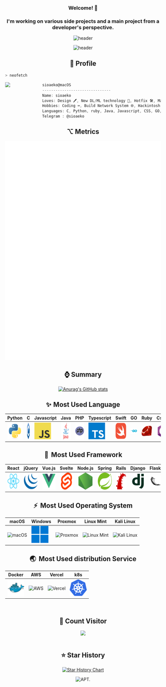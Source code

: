 <h3 align="center">Welcome! 👋</div>
<h3 align="center">I'm working on various side projects and a main project from a developer's perspective.</h3>



<div align="center">
 
![header](https://komarev.com/ghpvc/?username=sioaeko&color=brightgreen&style=for-the-badge)

</div>



<div align="center">
 
![header](https://capsule-render.vercel.app/api?type=venom&color=gradient&height=200&section=header&text=%20&fontSize=60&fontColor=d6ace6)    

</div>


<h2 align="center">🪪 Profile</h2>

```zsh
> neofetch
```

<img align="left" src="https://github.com/user-attachments/assets/ab3da2ba-5832-4839-9a49-2ff98e9f8ff5" width="120px"/> 

```csharp
sioaeko@macOS
-------------------------------
Name: sioaeko
Loves: Design 🖊️, New DL/ML technology 🚀, Hotfix 🛠️, Mac 🖥️, AI Deeplearning
Hobbies: Coding ⌨️, Build Network System 🌐, Hackintosh 🖥️, Learning about new language 🌏
Languages: C, Python, ruby, Java, Javascript, CSS, GO, PHP, Coffeescript/Typescript, Markdown(md), Swift
Telegram : @sioaeko
```




<h2 align="center">⌥ Metrics</h2>


<p align="center"><img src="/github-metrics.svg" alt="Metrics" width="520"></p>
 
 

<h2 align="center">⌚️ Summary</h2>
<div align="center">
 
[![Anurag's GitHub stats](https://github-readme-stats.vercel.app/api?username=sioaeko)](https://github.com/anuraghazra/github-readme-stats)

</div>

<h2 align="center">✨  Most Used Language </h2>
<div align="center">
 
| Python | C | Javascript | Java | PHP | Typescript | Swift | GO | Ruby | Csharp | Rust
|----------|----------|----------|-------|-------|-------|----------|----------|----------|----------|-----------|
|  <img src="https://github.com/devicons/devicon/blob/master/icons/python/python-original.svg" title="Python"  alt="Python" width="55" height="55"/> |  <img src="https://github.com/devicons/devicon/blob/master/icons/c/c-original.svg" title="C"  alt="C" width="55" height="55"/> |  <img src="https://github.com/devicons/devicon/blob/master/icons/javascript/javascript-original.svg" title="JavaScript" alt="JavaScript" width="55" height="55"/> | <img src="https://github.com/devicons/devicon/blob/master/icons/java/java-original-wordmark.svg" title="Java" alt="Java" width="55" height="55"/> | <img src="https://github.com/devicons/devicon/blob/master/icons/php/php-original.svg" title="PHP" alt="PHP" width="55" height="55"/> | <img src="https://github.com/devicons/devicon/blob/master/icons/typescript/typescript-original.svg" title="Typescript" alt="Typescript" width="55" height="55"/> | <img src="https://github.com/devicons/devicon/blob/master/icons/swift/swift-original.svg" title="Swift" alt="Swift" width="55" height="55"/> | <img src="https://github.com/devicons/devicon/blob/master/icons/go/go-original-wordmark.svg" title="Go" alt="Go" width="55"> | <img src="https://github.com/devicons/devicon/blob/master/icons/ruby/ruby-original.svg" title="Ruby" alt="Ruby" width="55"> | <img src="https://github.com/devicons/devicon/blob/master/icons/csharp/csharp-original.svg" title="CSharp" alt="Csharp" width="55"> |  <img src="https://github.com/devicons/devicon/blob/master/icons/rust/rust-original.svg" title="Rust" alt="Rust" width="55"> |
</div>

<h2 align="center"> 🌟   Most Used Framework </h2>
<div align="center">

| React | jQuery | Vue.js | Svelte | Node.js | Spring | Rails | Django | Flask | Next.js | Express | Selenium
|----------|----------|----------|-------|----------|----------|----------|----------|----------|----------|----------|-------|
|  <img src="https://github.com/devicons/devicon/blob/master/icons/react/react-original.svg" title="React"  alt="React" width="55" height="55"/> |  <img src="https://github.com/devicons/devicon/blob/master/icons/jquery/jquery-original.svg" title="jQuery"  alt="jQuery" width="55" height="55"/> |  <img src="https://github.com/devicons/devicon/blob/master/icons/vuejs/vuejs-original.svg" title="Vue.js" alt="Vue.js" width="55" height="55"/> | <img src="https://github.com/devicons/devicon/blob/master/icons/svelte/svelte-original.svg" title="svelte" alt="svelte" width="55" height="55"/> | <img src="https://github.com/devicons/devicon/blob/master/icons/nodejs/nodejs-original.svg" title="node.js" alt="node.js" width="55" height="55"/> | <img src="https://github.com/devicons/devicon/blob/master/icons/spring/spring-original.svg" title="Spring" alt="Spring" width="55" height="55"/> | <img src="https://github.com/devicons/devicon/blob/master/icons/rails/rails-plain.svg" title="rails" alt="rails" width="55" height="55"/> | <img src="https://github.com/devicons/devicon/blob/master/icons/django/django-plain.svg" title="dj" alt="dj" width="55"> | <img src="https://github.com/devicons/devicon/blob/master/icons/flask/flask-original.svg" title="flask" alt="flask" width="55"> | <img src="https://github.com/devicons/devicon/blob/master/icons/nextjs/nextjs-original.svg" title="next.js" alt="next.js" width="55"> | <img src="https://github.com/devicons/devicon/blob/master/icons/express/express-original.svg" title="express" alt="express" width="55"> | <img src="https://github.com/devicons/devicon/blob/master/icons/selenium/selenium-original.svg" title="selenium" alt="selenium" width="55"> | 
</div>



<h2 align="center">⚡   Most Used Operating System </h2>
<div align="center">

| macOS | Windows | Proxmox | Linux Mint | Kali Linux
|----------|----------|----------|-------|----------|
|  <img src="https://upload.wikimedia.org/wikipedia/commons/thumb/3/30/MacOS_logo.svg/1200px-MacOS_logo.svg.png" title="macOS"  alt="macOS" width="55" height="55"/> |  <img src="https://github.com/devicons/devicon/blob/master/icons/windows11/windows11-original.svg" title="Windows"  alt="Windows" width="55" height="55"/> |  <img src="https://camo.githubusercontent.com/cb6c50486cf76c4a9a9a4c7811f8bf97f59f7512d11119a386021086997cae0e/68747470733a2f2f7777772e70726f786d6f782e636f6d2f696d616765732f70726f786d6f782f50726f786d6f785f73796d626f6c5f7374616e646172645f6865782e706e67" title="Proxmox" alt="Proxmox" width="55" height="55"/> | <img src="https://encrypted-tbn0.gstatic.com/images?q=tbn:ANd9GcSScaDnMUXpqVogo_sPTz7_a_pftGWFNNSo-A&s" title="Linux Mint" alt="Linux Mint" width="55" height="55"/> | <img src="https://upload.wikimedia.org/wikipedia/commons/thumb/2/2b/Kali-dragon-icon.svg/1200px-Kali-dragon-icon.svg.png" title="Kali Linux" alt="Kali Linux" width="55" height="55"/> |
</div>


<h2 align="center">🌏   Most Used distribution Service </h2>
<div align="center">

| Docker | AWS | Vercel | k8s
|----------|----------|----------|-------|
|  <img src="https://github.com/devicons/devicon/blob/master/icons/docker/docker-original.svg" title="Docker"  alt="Docker" width="55" height="55"/> |  <img src="https://uxwing.com/wp-content/themes/uxwing/download/brands-and-social-media/aws-icon.png" title="AWS"  alt="AWS" width="55" height="55"/> |  <img src="https://www.svgrepo.com/show/327408/logo-vercel.svg" title="Vercel" alt="Vercel" width="55" height="55"/> | <img src="https://github.com/devicons/devicon/blob/master/icons/kubernetes/kubernetes-original.svg" title="kubernetes" alt="kubernetes" width="55" height="55"/> | 
</div>





<br>
<div>
<h2 align="center">👀 Count Visitor </h2>
<div align="center">
<img src="https://moe-counter.glitch.me/get/@soiaeko?theme=gelbooru" />
  </div>
<br>


<h2 align="center">⭐ Star History </h2>
<div align="center">
 
[![Star History Chart](https://api.star-history.com/svg?repos=sioaeko/Hackintosh-intel-i7-10700k-Z490-Aorus-Elite-Sonoma,sioaeko/Hackintosh-i7-10700k-Z490-AORUS-Elite,sioaeko/Hackintosh-LG-Gram-13ZD940-GX70K,sioaeko/Deeptube-Youtube-Downloader,sioaeko/OpenVoiceChanger&type=Date)](https://star-history.com/#sioaeko/Hackintosh-intel-i7-10700k-Z490-Aorus-Elite-Sonoma&sioaeko/Hackintosh-i7-10700k-Z490-AORUS-Elite&sioaeko/Hackintosh-LG-Gram-13ZD940-GX70K&sioaeko/Deeptube-Youtube-Downloader&sioaeko/OpenVoiceChanger&Date)

![APT.](https://vinylogue-render.onrender.com/album-card?artist=ROS%C3%89&album=APT.)
